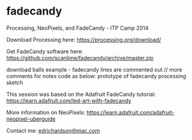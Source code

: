 fadecandy
=========

Processing, NeoPixels, and FadeCandy - ITP Camp 2014

Download Processing here:
https://processing.org/download/

Get FadeCandy software here:
https://github.com/scanlime/fadecandy/archive/master.zip

download balls example - fadecandy lines are commented out // more comments for notes
code as below: prototype of fadecandy processing sketch

This session was based on the Adafruit FadeCandy tutorial:
https://learn.adafruit.com/led-art-with-fadecandy

More information on NeoPixels:
https://learn.adafruit.com/adafruit-neopixel-uberguide


Contact me:
edrichardson@mac.com
